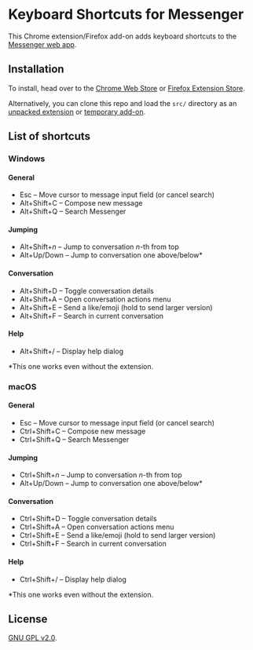 # Keyboard Shortcuts for Messenger

This Chrome extension/Firefox add-on adds keyboard shortcuts to the [Messenger web app](http://messenger.com).

## Installation
To install, head over to the [Chrome Web Store](https://chrome.google.com/webstore/detail/keyboard-shortcuts-for-me/elgfaolomlhhmppjdicpgpmglkllebfb?hl=en-US&gl=US) or [Firefox Extension Store](https://addons.mozilla.org/en-US/firefox/addon/keyboardshortcutsformessenger/).

Alternatively, you can clone this repo and load the `src/` directory as an [unpacked extension](https://developer.chrome.com/extensions/getstarted#unpacked) or [temporary add-on](https://developer.mozilla.org/en-US/docs/Tools/about%3Adebugging#Enabling_add-on_debugging).

## List of shortcuts
### Windows
#### General
* Esc &ndash; Move cursor to message input field (or cancel search)
* Alt+Shift+C &ndash; Compose new message
* Alt+Shift+Q &ndash; Search Messenger

#### Jumping
* Alt+Shift+<i>n</i> &ndash; Jump to conversation <i>n</i>-th from top
* Alt+Up/Down &ndash; Jump to conversation one above/below*

#### Conversation
* Alt+Shift+D &ndash; Toggle conversation details
* Alt+Shift+A &ndash; Open conversation actions menu
* Alt+Shift+E &ndash; Send a like/emoji (hold to send larger version)
* Alt+Shift+F &ndash; Search in current conversation

#### Help
* Alt+Shift+/ &ndash; Display help dialog

*This one works even without the extension.

### macOS
#### General
* Esc &ndash; Move cursor to message input field (or cancel search)
* Ctrl+Shift+C &ndash; Compose new message
* Ctrl+Shift+Q &ndash; Search Messenger

#### Jumping
* Ctrl+Shift+<i>n</i> &ndash; Jump to conversation <i>n</i>-th from top
* Alt+Up/Down &ndash; Jump to conversation one above/below*

#### Conversation
* Ctrl+Shift+D &ndash; Toggle conversation details
* Ctrl+Shift+A &ndash; Open conversation actions menu
* Ctrl+Shift+E &ndash; Send a like/emoji (hold to send larger version)
* Ctrl+Shift+F &ndash; Search in current conversation

#### Help
* Ctrl+Shift+/ &ndash; Display help dialog

*This one works even without the extension.
## License

[GNU GPL v2.0](https://www.gnu.org/licenses/gpl-2.0.txt).
